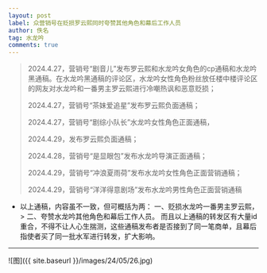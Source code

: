 ```yaml
---
layout: post
label: 众营销号在贬损罗云熙同时夸赞其他角色和幕后工作人员
author: 佚名
tag: 水龙吟
comments: true
---
```


> 2024.4.27，营销号“剧音儿”发布罗云熙和水龙吟女角色的cp通稿和水龙吟黑通稿。在水龙吟黑通稿的评论区，水龙吟女性角色粉丝放任楼中楼评论区的网友对水龙吟和一番男主罗云熙进行冷嘲热讽和恶意贬损；
> 
> 2024.4.27，营销号“茶妹爱追星”发布罗云熙负面通稿；
> 
> 2024.4.27，营销号“剧综小队长”水龙吟女性角色正面通稿，
> 
> 2024.4.29，发布罗云熙负面通稿；
> 
> 2024.4.28，营销号“是显眼包”发布水龙吟导演正面通稿；
> 
> 2024.4.29，营销号“冲浪夏雨荷”发布水龙吟女性角色正面营销通稿；
> 
>  2024.4.29，营销号“洋洋得意剧场”发布水龙吟男性角色正面营销通稿

*   以上通稿，内容虽不一致，但可概括为两： 一、贬损水龙吟一番男主罗云熙，> 二、夸赞水龙吟其他角色和幕后工作人员。 而且以上通稿的转发区有大量id重合，不得不让人心生揣测，这些通稿发布者是否接到了同一笔商单，且幕后指使者买了同一批水军进行转发，扩大影响。


---

![图]({{ site.baseurl }}/images/24/05/26.jpg)

